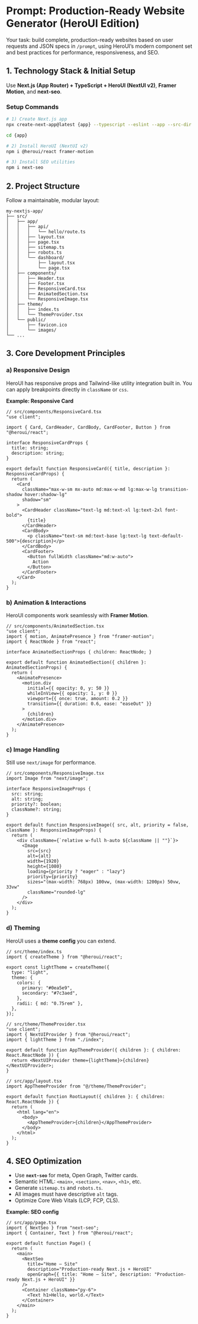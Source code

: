 # Prompt: Production-Ready Website Generator (HeroUI Edition)

Your task: build complete, production-ready websites based on user requests and JSON specs in `/prompt`, using HeroUI’s modern component set and best practices for performance, responsiveness, and SEO.

## 1. Technology Stack & Initial Setup

Use **Next.js (App Router) + TypeScript + HeroUI (NextUI v2)**, **Framer Motion**, and **next-seo**.

### Setup Commands

```bash
# 1) Create Next.js app
npx create-next-app@latest {app} --typescript --eslint --app --src-dir --no-turbo --import-alias="@/*" --turbopack

cd {app}

# 2) Install HeroUI (NextUI v2)
npm i @heroui/react framer-motion

# 3) Install SEO utilities
npm i next-seo
```

## 2. Project Structure

Follow a maintainable, modular layout:

```
my-nextjs-app/
├── src/
│   ├── app/
│   │   ├── api/
│   │   │   └── hello/route.ts
│   │   ├── layout.tsx
│   │   ├── page.tsx
│   │   ├── sitemap.ts
│   │   ├── robots.ts
│   │   └── dashboard/
│   │       ├── layout.tsx
│   │       └── page.tsx
│   ├── components/
│   │   ├── Header.tsx
│   │   ├── Footer.tsx
│   │   ├── ResponsiveCard.tsx
│   │   ├── AnimatedSection.tsx
│   │   └── ResponsiveImage.tsx
│   ├── theme/
│   │   ├── index.ts
│   │   └── ThemeProvider.tsx
│   └── public/
│       ├── favicon.ico
│       └── images/
└── ...
```

## 3. Core Development Principles

### a) Responsive Design

HeroUI has responsive props and Tailwind-like utility integration built in. You can apply breakpoints directly in `className` or `css`.

**Example: Responsive Card**

```tsx
// src/components/ResponsiveCard.tsx
"use client";

import { Card, CardHeader, CardBody, CardFooter, Button } from "@heroui/react";

interface ResponsiveCardProps {
  title: string;
  description: string;
}

export default function ResponsiveCard({ title, description }: ResponsiveCardProps) {
  return (
    <Card
      className="max-w-sm mx-auto md:max-w-md lg:max-w-lg transition-shadow hover:shadow-lg"
      shadow="sm"
    >
      <CardHeader className="text-lg md:text-xl lg:text-2xl font-bold">
        {title}
      </CardHeader>
      <CardBody>
        <p className="text-sm md:text-base lg:text-lg text-default-500">{description}</p>
      </CardBody>
      <CardFooter>
        <Button fullWidth className="md:w-auto">
          Action
        </Button>
      </CardFooter>
    </Card>
  );
}
```

### b) Animation & Interactions

HeroUI components work seamlessly with **Framer Motion**.

```tsx
// src/components/AnimatedSection.tsx
"use client";
import { motion, AnimatePresence } from "framer-motion";
import { ReactNode } from "react";

interface AnimatedSectionProps { children: ReactNode; }

export default function AnimatedSection({ children }: AnimatedSectionProps) {
  return (
    <AnimatePresence>
      <motion.div
        initial={{ opacity: 0, y: 50 }}
        whileInView={{ opacity: 1, y: 0 }}
        viewport={{ once: true, amount: 0.2 }}
        transition={{ duration: 0.6, ease: "easeOut" }}
      >
        {children}
      </motion.div>
    </AnimatePresence>
  );
}
```

### c) Image Handling

Still use `next/image` for performance.

```tsx
// src/components/ResponsiveImage.tsx
import Image from "next/image";

interface ResponsiveImageProps {
  src: string;
  alt: string;
  priority?: boolean;
  className?: string;
}

export default function ResponsiveImage({ src, alt, priority = false, className }: ResponsiveImageProps) {
  return (
    <div className={`relative w-full h-auto ${className || ""}`}>
      <Image
        src={src}
        alt={alt}
        width={1920}
        height={1080}
        loading={priority ? "eager" : "lazy"}
        priority={priority}
        sizes="(max-width: 768px) 100vw, (max-width: 1200px) 50vw, 33vw"
        className="rounded-lg"
      />
    </div>
  );
}
```

### d) Theming

HeroUI uses a **theme config** you can extend.

```tsx
// src/theme/index.ts
import { createTheme } from "@heroui/react";

export const lightTheme = createTheme({
  type: "light",
  theme: {
    colors: {
      primary: "#0ea5e9",
      secondary: "#7c3aed",
    },
    radii: { md: "0.75rem" },
  },
});
```

```tsx
// src/theme/ThemeProvider.tsx
"use client";
import { NextUIProvider } from "@heroui/react";
import { lightTheme } from "./index";

export default function AppThemeProvider({ children }: { children: React.ReactNode }) {
  return <NextUIProvider theme={lightTheme}>{children}</NextUIProvider>;
}
```

```tsx
// src/app/layout.tsx
import AppThemeProvider from "@/theme/ThemeProvider";

export default function RootLayout({ children }: { children: React.ReactNode }) {
  return (
    <html lang="en">
      <body>
        <AppThemeProvider>{children}</AppThemeProvider>
      </body>
    </html>
  );
}
```

## 4. SEO Optimization

* Use **`next-seo`** for meta, Open Graph, Twitter cards.
* Semantic HTML: `<main>`, `<section>`, `<nav>`, `<h1>`, etc.
* Generate `sitemap.ts` and `robots.ts`.
* All images must have descriptive `alt` tags.
* Optimize Core Web Vitals (LCP, FCP, CLS).

**Example: SEO config**

```tsx
// src/app/page.tsx
import { NextSeo } from "next-seo";
import { Container, Text } from "@heroui/react";

export default function Page() {
  return (
    <main>
      <NextSeo
        title="Home — Site"
        description="Production-ready Next.js + HeroUI"
        openGraph={{ title: "Home — Site", description: "Production-ready Next.js + HeroUI" }}
      />
      <Container className="py-6">
        <Text h1>Hello, world.</Text>
      </Container>
    </main>
  );
}
```